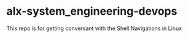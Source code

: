 # alx-system_engineering-devops
This repo is for getting conversant with the Shell Navigations in Linux
